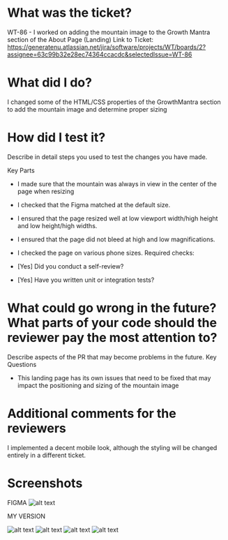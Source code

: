  # What was the ticket?

 WT-86 - I worked on adding the mountain image to the Growth Mantra section of the About Page (Landing)
 Link to Ticket: https://generatenu.atlassian.net/jira/software/projects/WT/boards/2?assignee=63c99b32e28ec74364ccacdc&selectedIssue=WT-86
 
 # What did I do?
 
I changed some of the HTML/CSS properties of the GrowthMantra section to add the mountain image and determine proper sizing 
 
 # How did I test it?
 
Describe in detail steps you used to test the changes you have made.

 Key Parts
 - I made sure that the mountain was always in view in the center of the page when resizing
 
 - I checked that the Figma matched at the default size.
 - I ensured that the page resized well at low viewport width/high height and low height/high widths.
 - I ensured that the page did not bleed at high and low magnifications.
 - I checked the page on various phone sizes.
 Required checks:
 
 - [Yes] Did you conduct a self-review?
 - [Yes] Have you written unit or integration tests?


 # What could go wrong in the future? What parts of your code should the reviewer pay the most attention to?

 Describe aspects of the PR that may become problems in the future.
 Key Questions
 - This landing page has its own issues that need to be fixed that may impact the positioning and sizing of the mountain image

 
 # Additional comments for the reviewers
 I implemented a decent mobile look, although the styling will be changed entirely in a different ticket.
 
 # Screenshots
 FIGMA
 ![alt text](public/images/PRImages/FigmaMountains.png?raw=true "FIGMA") 

 MY VERSION

 ![alt text](public/images/PRImages/Mountains1.png?raw=true "LOCAL 1")
 ![alt text](public/images/PRImages/Mountains2.png?raw=true "LOCAL 2")
  ![alt text](public/images/PRImages/Mountains3.png?raw=true "LOCAL 3")
   ![alt text](public/images/PRImages/Mountains4.pngraw=true "LOCAL 4")
